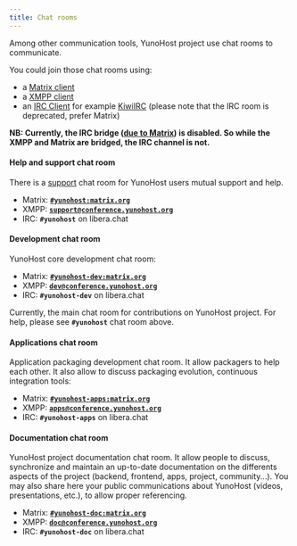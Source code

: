 ```yaml
---
title: Chat rooms
---
```


Among other communication tools, YunoHost project use chat rooms to communicate.

You could join those chat rooms using:

- a [Matrix client](https://matrix.org/ecosystem/clients/)
- a [XMPP client](https://en.wikipedia.org/wiki/Comparison_of_instant_messaging_clients)
- an [IRC Client](https://en.wikipedia.org/wiki/Comparison_of_Internet_Relay_Chat_clients) for example [KiwiIRC](https://web.libera.chat/#yunohost) (please note that the IRC room is deprecated, prefer Matrix)

**NB: Currently, the IRC bridge ([due to Matrix](https://libera.chat/guides/faq#are-bridges-allowed)) is disabled. So while the XMPP and Matrix are bridged, the IRC channel is not.**

#### Help and support chat room

There is a [support](/help) chat room for YunoHost users mutual support and help.

- Matrix: **[`#yunohost:matrix.org`](https://matrix.to/#/#yunohost:matrix.org)**
- XMPP: **[`support@conference.yunohost.org`](xmpp:support@conference.yunohost.org?join)**
- IRC: **`#yunohost`** on libera.chat

#### Development chat room

YunoHost core development chat room:

- Matrix: **[`#yunohost-dev:matrix.org`](https://matrix.to/#/#yunohost-dev:matrix.org)**
- XMPP: **[`dev@conference.yunohost.org`](xmpp:dev@conference.yunohost.org?join)**
- IRC: **`#yunohost-dev`** on libera.chat

Currently, the main chat room for contributions on YunoHost project.
For help, please see **`#yunohost`** chat room above.

#### Applications chat room

Application packaging development chat room. It allow packagers to help each other.
It also allow to discuss packaging evolution, continuous integration tools:

- Matrix: **[`#yunohost-apps:matrix.org`](https://matrix.to/#/#yunohost-apps:matrix.org)**
- XMPP: **[`apps@conference.yunohost.org`](xmpp:apps@conference.yunohost.org?join)**
- IRC: **`#yunohost-apps`** on libera.chat

#### Documentation chat room

YunoHost project documentation chat room. It allow people to discuss, synchronize and maintain
an up-to-date documentation on the differents aspects of the project (backend, frontend, apps, project, community...).
You may also share here your public communications about YunoHost (videos, presentations, etc.), to allow proper referencing.

- Matrix: **[`#yunohost-doc:matrix.org`](https://matrix.to/#/#yunohost-doc:matrix.org)**
- XMPP: **[`doc@conference.yunohost.org`](xmpp:doc@conference.yunohost.org?join)**
- IRC: **`#yunohost-doc`** on libera.chat
